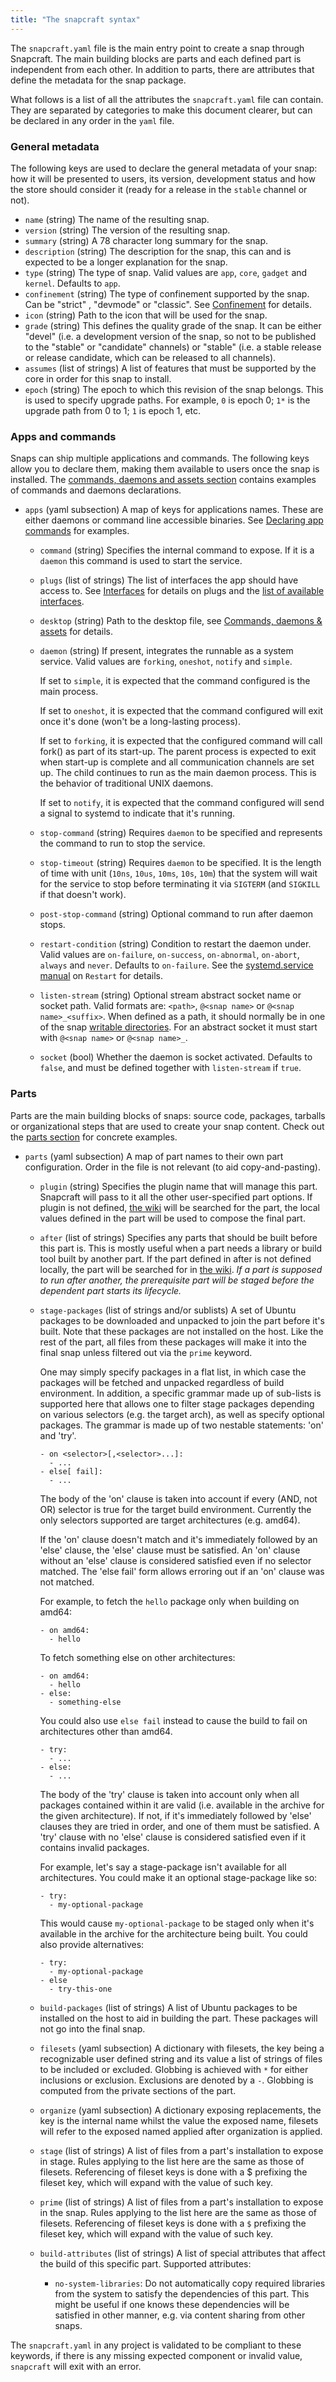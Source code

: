 ```yaml
---
title: "The snapcraft syntax"
---
```



The `snapcraft.yaml` file is the main entry point to create a snap through
Snapcraft. The main building blocks are parts and each defined part is
independent from each other. In addition to parts, there are attributes
that define the metadata for the snap package.

What follows is a list of all the attributes the `snapcraft.yaml` file can
contain. They are separated by categories to make this document clearer, but can be declared in any order in the `yaml` file.

### General metadata

The following keys are used to declare the general metadata of your snap: how it will be presented to users, its version, development status and how the store should consider it (ready for a release in the `stable` channel or not).

* `name` (string)
  The name of the resulting snap.
* `version` (string)
  The version of the resulting snap.
* `summary` (string)
  A 78 character long summary for the snap.
* `description` (string)
  The description for the snap, this can and is expected to be a longer
  explanation for the snap.
* `type` (string)
  The type of snap. Valid values are `app`, `core`, `gadget` and `kernel`. Defaults to `app`.
* `confinement` (string)
  The type of confinement supported by the snap. Can be "strict" , "devmode" or "classic". See [Confinement](/docs/reference/confinement) for details.
* `icon` (string)
  Path to the icon that will be used for the snap.
* `grade` (string)
  This defines the quality grade of the snap. It can be either "devel" (i.e.
  a development version of the snap, so not to be published to the "stable" or
  "candidate" channels) or "stable" (i.e. a stable release or release
  candidate, which can be released to all channels).
* `assumes` (list of strings)
  A list of features that must be supported by the core in order for this snap
  to install.
* `epoch` (string)
  The epoch to which this revision of the snap belongs. This is used to specify
  upgrade paths. For example, `0` is epoch 0; `1*` is the upgrade path from 0 to
  1; `1` is epoch 1, etc.

### Apps and commands

Snaps can ship multiple applications and commands. The following keys allow you to declare them, making them available to users once the snap is installed. The [commands, daemons and assets section](/docs/build-snaps/metadata) contains examples of commands and daemons declarations.

* `apps` (yaml subsection)
  A map of keys for applications names. These are either daemons or command line
  accessible binaries. See [Declaring app commands](/docs/build-snaps/metadata#declaring-app-commands) for examples.
    * `command` (string)
      Specifies the internal command to expose. If it is a `daemon` this
      command is used to start the service.
    * `plugs` (list of strings)
      The list of interfaces the app should have access to. See [Interfaces](/docs/core/interfaces) for details on plugs and the [list of available interfaces](/docs/reference/interfaces).
    * `desktop` (string)
       Path to the desktop file, see [Commands, daemons & assets](/docs/build-snaps/metadata#fixed-assets) for details.  
    * `daemon` (string)
      If present, integrates the runnable as a system service. Valid values are
      `forking`, `oneshot`, `notify` and `simple`.

      If set to `simple`, it is expected that the command configured is the main
      process.

      If set to `oneshot`, it is expected that the command configured
      will exit once it's done (won't be a long-lasting process).

      If set to `forking`, it is expected that the configured command will call
      fork() as part of its start-up. The parent process is expected to exit
      when start-up is complete and all communication channels are set up. The child continues to run as the main daemon process. This is the
      behavior of traditional UNIX daemons.

      If set to `notify`, it is expected that the command configured will send a signal to systemd to indicate that it's running.
    * `stop-command` (string)
      Requires `daemon` to be specified and represents the command to run to
      stop the service.
    * `stop-timeout` (string)
      Requires `daemon` to be specified. It is the length of time with unit (`10ns`, `10us`, `10ms`, `10s`, `10m`)
      that the system will wait for the service to stop before terminating it
      via `SIGTERM` (and `SIGKILL` if that doesn't work).
    * `post-stop-command` (string)
      Optional command to run after daemon stops.
    * `restart-condition` (string)
      Condition to restart the daemon under. Valid values are `on-failure`, `on-success`, `on-abnormal`, `on-abort`, `always` and `never`. Defaults to `on-failure`. See the [systemd.service manual](https://www.freedesktop.org/software/systemd/man/systemd.service.html#Restart=) on `Restart` for details.
    * `listen-stream` (string)
      Optional stream abstract socket name or socket path. Valid formats are: `<path>`, `@<snap name>` or `@<snap name>_<suffix>`. When defined as a path, it should normally be in one of the snap [writable directories](/docs/reference/confinement). For an abstract socket it must start with `@<snap name>` or `@<snap name>_`.
    * `socket` (bool)
      Whether the daemon is socket activated. Defaults to `false`, and must be defined together with `listen-stream` if `true`.

### Parts

Parts are the main building blocks of snaps: source code, packages, tarballs or organizational steps that are used to create your snap content. Check out the
[parts section](/docs/build-snaps/parts) for concrete examples.

* `parts` (yaml subsection)
  A map of part names to their own part configuration. Order in the file is
  not relevant (to aid copy-and-pasting).
    * `plugin` (string)
      Specifies the plugin name that will manage this part. Snapcraft will pass
      to it all the other user-specified part options. If plugin is not
      defined, [the wiki](https://wiki.ubuntu.com/Snappy/Parts) will be
      searched for the part, the local values defined in the part will be used
      to compose the final part.
    * `after` (list of strings)
      Specifies any parts that should be built before this part is. This is
      mostly useful when a part needs a library or build tool built by another
      part. If the part defined in after is not defined locally, the part will
      be searched for in [the wiki](https://wiki.ubuntu.com/Snappy/Parts).
      *If a part is supposed to run after another, the prerequisite part will
      be staged before the dependent part starts its lifecycle.*
    * `stage-packages` (list of strings and/or sublists)
      A set of Ubuntu packages to be downloaded and unpacked to join the part
      before it's built. Note that these packages are not installed on the host.
      Like the rest of the part, all files from these packages will make it into
      the final snap unless filtered out via the `prime` keyword.

      One may simply specify packages in a flat list, in which case the packages
      will be fetched and unpacked regardless of build environment. In addition,
      a specific grammar made up of sub-lists is supported here that allows one
      to filter stage packages depending on various selectors (e.g. the target
      arch), as well as specify optional packages. The grammar is made up of two
      nestable statements: 'on' and 'try'.

          - on <selector>[,<selector>...]:
            - ...
          - else[ fail]:
            - ...

      The body of the 'on' clause is taken into account if every (AND, not OR)
      selector is true for the target build environment. Currently the only
      selectors supported are target architectures (e.g. amd64).

      If the 'on' clause doesn't match and it's immediately followed by an
      'else' clause, the 'else' clause must be satisfied. An 'on' clause without
      an 'else' clause is considered satisfied even if no selector matched. The
      'else fail' form allows erroring out if an 'on' clause was not matched.

      For example, to fetch the `hello` package only when building on amd64:

          - on amd64:
            - hello

      To fetch something else on other architectures:

          - on amd64:
            - hello
          - else:
            - something-else

       You could also use `else fail` instead to cause the build to fail on
       architectures other than amd64.

          - try:
            - ...
          - else:
            - ...

      The body of the 'try' clause is taken into account only when all packages
      contained within it are valid (i.e. available in the archive for the given
      architecture). If not, if it's immediately followed by 'else' clauses they
      are tried in order, and one of them must be satisfied. A 'try' clause with
      no 'else' clause is considered satisfied even if it contains invalid
      packages.

      For example, let's say a stage-package isn't available for all
      architectures. You could make it an optional stage-package like so:

          - try:
            - my-optional-package

      This would cause `my-optional-package` to be staged only when it's
      available in the archive for the architecture being built. You could also
      provide alternatives:

          - try:
            - my-optional-package
          - else
            - try-this-one

    * `build-packages` (list of strings)
      A list of Ubuntu packages to be installed on the host to aid in building
      the part. These packages will not go into the final snap.
    * `filesets` (yaml subsection)
      A dictionary with filesets, the key being a recognizable user defined
      string and its value a list of strings of files to be included or
      excluded. Globbing is achieved with `*` for either inclusions or
      exclusion. Exclusions are denoted by a `-`. Globbing is computed from
      the private sections of the part.
    * `organize` (yaml subsection)
      A dictionary exposing replacements, the key is the internal name whilst
      the value the exposed name, filesets will refer to the exposed named
      applied after organization is applied.
    * `stage` (list of strings)
      A list of files from a part's installation to expose in stage. Rules
      applying to the list here are the same as those of filesets. Referencing
      of fileset keys is done with a $ prefixing the fileset key, which will
      expand with the value of such key.
    * `prime` (list of strings)
      A list of files from a part's installation to expose in the snap. Rules
      applying to the list here are the same as those of filesets. Referencing
      of fileset keys is done with a `$` prefixing the fileset key, which will
      expand with the value of such key.

    * `build-attributes` (list of strings)
      A list of special attributes that affect the build of this specific part. Supported attributes:

        * `no-system-libraries`: Do not automatically copy required libraries from the system to satisfy the dependencies of this part. This might be useful if one knows these dependencies will be satisfied in other manner, e.g. via content sharing from other snaps.

The `snapcraft.yaml` in any project is validated to be compliant to these
keywords, if there is any missing expected component or invalid value,
`snapcraft` will exit with an error.
